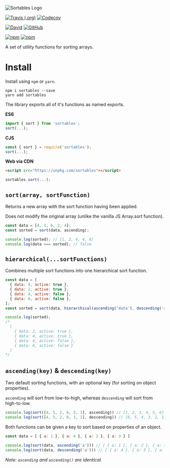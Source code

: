 ![Sortables Logo](https://i.imgur.com/1oYI78c.png)

[![Travis (.org)](https://img.shields.io/travis/varbrad/sortables.svg?style=for-the-badge)](https://travis-ci.org/varbrad/sortables)
[![Codecov](https://img.shields.io/codecov/c/github/varbrad/sortables.svg?style=for-the-badge)](https://codecov.io/gh/varbrad/sortables)

[![David](https://img.shields.io/david/varbrad/sortables.svg?style=for-the-badge)](https://david-dm.org/varbrad/sortables)
[![GitHub](https://img.shields.io/github/license/varbrad/sortables.svg?style=for-the-badge)](https://github.com/varbrad/sortables/blob/master/LICENSE)

[![npm](https://img.shields.io/npm/v/sortables.svg?style=for-the-badge)](https://www.npmjs.com/package/sortables?activeTab=versions)
[![npm](https://img.shields.io/npm/dt/sortables.svg?style=for-the-badge)](https://www.npmjs.com/package/sortables)

A set of utility functions for sorting arrays.

# Install

Install using `npm` or `yarn`.

```
npm i sortables --save
yarn add sortables
```

The library exports all of it's functions as named exports.

**ES6**

```javascript
import { sort } from 'sortables';
sort(...);
```

**CJS**

```javascript
const { sort } = require('sortables');
sort(...);
```

**Web via CDN**

```html
<script src="https://unpkg.com/sortables"></script>
```

```javascript
sortables.sort(...);
```

## `sort(array, sortFunction)`

Returns a new array with the sort function having been applied.

Does not modify the original array (unlike the vanilla JS Array.sort function).

```javascript
const data = [4, 1, 6, 2, 4];
const sorted = sort(data, ascending);

console.log(sorted); // [1, 2, 4, 4, 6]
console.log(data === sorted); // false
```

## `hierarchical(...sortFunctions)`

Combines multiple sort functions into one hierarchical sort function.

```javascript
const data = [
  { data: 4, active: true },
  { data: 2, active: true },
  { data: 4, active: false },
  { data: 6, active: false },
];
const sorted = sort(data, hierarchical(ascending('data'), descending('active')));

console.log(sorted);
/*
  [
    { data: 2, active: true },
    { data: 4, active: true },
    { data: 4, active: false },
    { data: 6, active: false }
  ]
*/
```

## `ascending(key)` & `descending(key)`

Two default sorting functions, with an optional key (for sorting on object properties).

`ascending` will sort from low-to-high, whereas `descending` will sort from high-to-low.

```javascript
console.log(sort([4, 5, 2, 6, 3, 1], ascending)) // [1, 2, 3, 4, 5, 6]
console.log(sort([4, 5, 2, 6, 3, 1], descending)) // [6, 5, 4, 3, 2, 1]
```

Both functions can be given a key to sort based on properties of an object.

```javascript
const data = [ { a: 1 }, { a: 4 }, { a: 2 }, { a: 3 } ]

console.log(sort(data, ascending('a'))) // [ { a: 1 }, { a: 2 }, { a: 3 }, { a: 4 } ]
console.log(sort(data, descending('a'))) // [ { a: 4 }, { a: 3 }, { a: 2 }, { a: 1 } ]
```

_Note: `ascending` and `ascending()` are identical._
